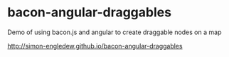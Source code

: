 # bacon-angular-draggables
Demo of using bacon.js and angular to create draggable nodes on a map

http://simon-engledew.github.io/bacon-angular-draggables
